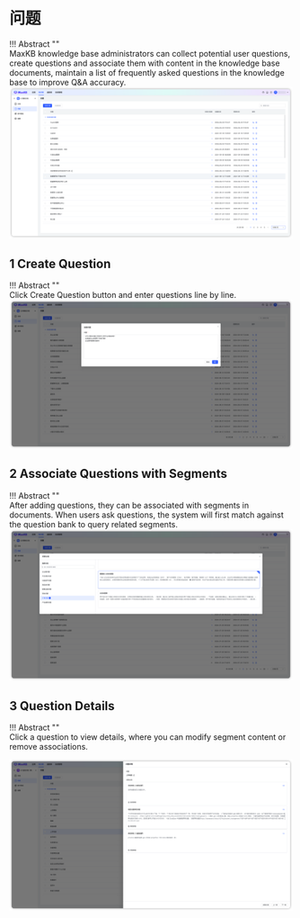 # 问题

!!! Abstract ""  
    MaxKB knowledge base administrators can collect potential user questions, create questions and associate them with content in the knowledge base documents, maintain a list of frequently asked questions in the knowledge base to improve Q&A accuracy.
![Question List](../../img/dataset/problem_list.png)

## 1 Create Question

!!! Abstract ""  
    Click Create Question button and enter questions line by line.
![Create Question](../../img/dataset/create_problem.png)

## 2 Associate Questions with Segments

!!! Abstract ""  
    After adding questions, they can be associated with segments in documents. When users ask questions, the system will first match against the question bank to query related segments.
![Associate Questions with Segments](../../img/dataset/problem_segmentation.png)

## 3 Question Details

!!! Abstract ""  
    Click a question to view details, where you can modify segment content or remove associations.

![Question Details](../../img/dataset/problem_detail.png)